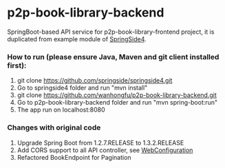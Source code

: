 # p2p-book-library-backend
SpringBoot-based API service for p2p-book-library-frontend project, it is duplicated from example module of [SpringSide4](https://github.com/springside/springside4).

###  How to run (please ensure Java, Maven and git client installed first):

1. git clone https://github.com/springside/springside4.git
2. Go to springside4 folder and run "mvn install"
3. git clone https://github.com/wanhongfu/p2p-book-library-backend.git
4. Go to p2p-book-library-backend folder and run "mvn spring-boot:run"
5. The app run on localhost:8080

### Changes with original code 

1. Upgrade Spring Boot from 1.2.7.RELEASE to 1.3.2.RELEASE
2. Add CORS support to all API controller, see [WebConfiguration](https://github.com/wanhongfu/p2p-book-library-backend/blob/master/src%2Fmain%2Fjava%2Forg%2Fspringside%2Fexamples%2Fbootapi%2Fconfig%2FWebConfiguration.java)
3. Refactored BookEndpoint for Pagination 